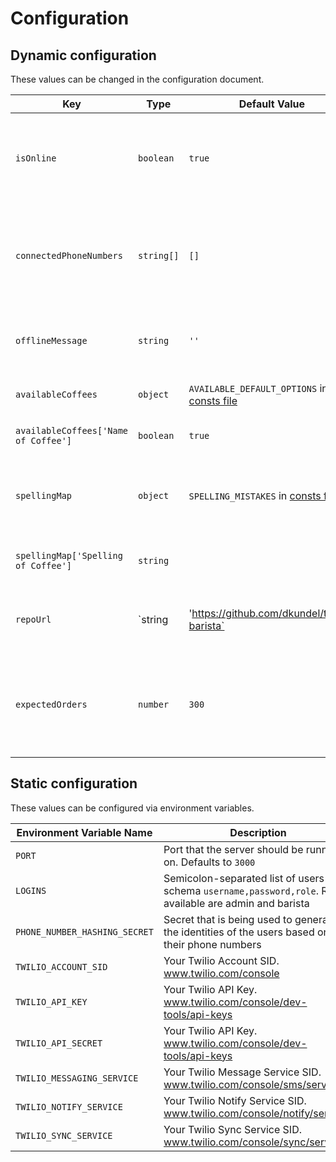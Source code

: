 # Configuration

## Dynamic configuration

These values can be changed in the configuration document.

| Key | Type | Default Value | Description |
| --- | ---- | ------------- | ----------- |
| `isOnline` | `boolean` | `true` | If set to `false` it will return offline messages for incoming messages and don't trigger the classical actions. |
| `connectedPhoneNumbers` | `string[]` | `[]` | List of phone numbers connected to the messaging service. This gets populated when the server starts up. |
| `offlineMessage` | `string` | `''` | Allows to customize the offline message instead of using the default ones. |
| `availableCoffees` | `object` | `AVAILABLE_DEFAULT_OPTIONS` in [consts file] | This is a map of coffees available in the system. |
| `availableCoffees['Name of Coffee']` | `boolean` | `true` | If set to `true` this coffee is available. |
| `spellingMap` | `object` | `SPELLING_MISTAKES` in [consts file] | This is the map that is used to determine the order from the incoming message |
| `spellingMap['Spelling of Coffee']` | `string` | | Maps to the string of a value in `availableCoffees` |
| `repoUrl` | `string | 'https://github.com/dkundel/twilio-barista` | The link the repo that should be sent in the response messages |
| `expectedOrders` | `number` | `300` | Arbitrary number of coffee orders expected. This is used to determine how filled the cup in the dashboard should be. |

## Static configuration 

These values can be configured via environment variables.

| Environment Variable Name | Description |
| ------------------------- | ----------- |
| `PORT` | Port that the server should be running on. Defaults to `3000` |
| `LOGINS` | Semicolon-separated list of users in the schema `username,password,role`. Roles available are admin and barista |
| `PHONE_NUMBER_HASHING_SECRET` | Secret that is being used to generate the identities of the users based on their phone numbers |
| `TWILIO_ACCOUNT_SID` | Your Twilio Account SID. www.twilio.com/console |
| `TWILIO_API_KEY` | Your Twilio API Key. www.twilio.com/console/dev-tools/api-keys |
| `TWILIO_API_SECRET` | Your Twilio API Key. www.twilio.com/console/dev-tools/api-keys |
| `TWILIO_MESSAGING_SERVICE` | Your Twilio Message Service SID. www.twilio.com/console/sms/services |
| `TWILIO_NOTIFY_SERVICE` | Your Twilio Notify Service SID. www.twilio.com/console/notify/services |
| `TWILIO_SYNC_SERVICE` | Your Twilio Sync Service SID. www.twilio.com/console/sync/services |

[consts file]: ../shared/consts
